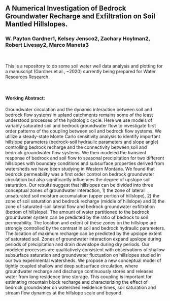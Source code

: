 ## A Numerical Investigation of Bedrock Groundwater Recharge and Exfiltration on Soil Mantled Hillslopes. 

### W. Payton Gardner1, Kelsey Jensco2, Zachary Hoylman2, Robert Livesay2, Marco Maneta3

<br>

This is a repository to do some soil water well data analysis and plotting for a manuscript (Gardner et al., ~2020) currently being prepared for Water Resources Research. 

<br>

#### Working Abstract:

Groundwater circulation and the dynamic interaction between soil and bedrock flow systems in upland catchments remains some of the least understood processes of the hydrologic cycle.  Here we use models of variably saturated soil and bedrock groundwater flow to investigate first order patterns of the coupling between soil and bedrock flow systems.  We utilize a steady-state Monte Carlo sensitivity analysis to identify important hillslope parameters (bedrock-soil hydraulic parameters and slope angle) controlling bedrock recharge and the connectivity between soil and bedrock groundwater flow systems. We then modeled the transient response of bedrock and soil flow to seasonal precipitation for two different hillslopes with boundary conditions and subsurface properties derived from watersheds we have been studying in Western Montana. We found that bedrock permeability was a first order control on bedrock groundwater circulation but also significantly influences the degree of upslope soil saturation. Our results suggest that hillslopes can be divided into three conceptual zones of groundwater interaction, 1) the zone of lateral unsaturated soil moisture accumulation (upper portion of hillslope), 2) the zone of soil saturation and bedrock recharge (middle of hillslope) and 3) the zone of saturated-soil lateral flow and  bedrock groundwater exfiltration (bottom of hillslope).  The amount of water partitioned to the bedrock groundwater system can be predicted by the ratio of bedrock to soil permeability. The location and extent of these zones on the hillslope are strongly controlled by the contrast in soil and bedrock hydraulic parameters.   The location of maximum recharge can be predicted by the upslope extent of saturated soil.  Zones of groundwater interaction expand upslope during periods of precipitation and drain downslope during dry periods.  Our modeled processes are qualitatively consistent with observations of shallow subsurface saturation and groundwater fluctuation on hillslopes studied in our two experimental watersheds.  We propose a new conceptual model of tightly coupled shallow and deep subsurface circulation, where groundwater recharge and discharge continuously stores and releases water from long residence time storage.  This coupling is important for estimating mountain block recharge and characterizing the effect of bedrock groundwater on watershed residence times, soil saturation and stream flow dynamics at the hillslope scale and beyond.